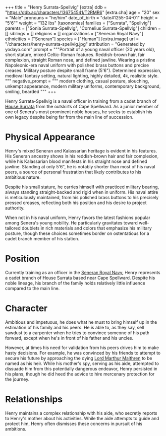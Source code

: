 +++
title = "Henry Surrata-Spellvig"
[extra]
ddb = "https://ddb.ac/characters/136754541/T2RMR6"
[extra.cha]
age = "20"
sex = "Male"
pronouns = "he/him"
date_of_birth = "date#1255-04-01"
height = "5'6\""
weight = "132 lbs"
[taxonomies]
families = ["Surrata", "Spellvig"]
parents = ["Sonia Surrata-Spellvig", "Cornelius Surrata-Spellvig"]
children = []
siblings = []
religions = []
organizations = ["Seneran Royal Navy"]
ethnicities = ["Seneran"]
species = ["Human"]
[extra.image]
url = "/characters/henry-surrata-spellvig.jpg"
attribution = "Generated by yodayo.com"
prompt = """Portrait of a young naval officer (20 years old), short stature, mixed 
Celtic-Roman features. Reddish-brown hair, fair complexion, straight Roman nose, 
and defined jawline. Wearing a pristine Napoleonic-era naval uniform with polished 
brass buttons and precise creases. Military posture despite small frame (5'6"). 
Determined expression, medieval fantasy setting, natural lighting, highly detailed, 
4k, realistic style.
"""
negative_prompt = """
modern clothing, casual posture, slouching, unkempt appearance, modern military 
uniforms, contemporary background, smiling, bearded
"""
+++

Henry Surrata-Spellvig is a naval officer in training from a cadet branch of
[House Surrata](@/families/surrata.md) from the outskirts of Cape Spellward. As
a junior member of one of Senera's most prominent noble houses, he seeks to
establish his own legacy despite being far from the main line of succession.

# Physical Appearance

Henry's mixed Seneran and Kalassarian heritage is evident in his features. His
Seneran ancestry shows in his reddish-brown hair and fair complexion, while his
Kalassarian blood manifests in his straight nose and defined jawline. Standing
at only 5'6", he is notably shorter than most of his naval peers, a source of
personal frustration that likely contributes to his ambitious nature.

Despite his small stature, he carries himself with practiced military bearing,
always standing straight-backed and rigid when in uniform. His naval attire is
meticulously maintained, from his polished brass buttons to his precisely
pressed creases, reflecting both his position and his desire to project
authority.

When not in his naval uniform, Henry favors the latest fashions popular among
Senera's young nobility. He particularly gravitates toward well-tailored
doublets in rich materials and colors that emphasize his military posture,
though these choices sometimes border on ostentatious for a cadet branch member
of his station.

# Position

Currently training as an officer in the
[Seneran Royal Navy](@/organizations/seneran-royal-navy.md), Henry represents a
cadet branch of House Surrata based near Cape Spellward. Despite his noble
lineage, his branch of the family holds relatively little influence compared to
the main line.

# Character

Ambitious and impetuous, he does what he must to bring himself up in the
estimation of his family and his peers. He is able to, as they say, sell sawdust
to a carpenter when he tries to convince someone of his path forward, except
when he's in front of his father and his uncles.

However, at times his need for validation from his peers drives him to make
hasty decisions. For example, he was convinced by his friends to attempt to
secure his future by approaching the dying
[Lord Marthur Malthren](@/characters/marthur-malthren.md) to be named as his
heir. While his mother's spy, serving as his aide, attempted to dissuade him
from this potentially dangerous endeavor, Henry persisted in his plans, though
he did heed the advice to hire mercenary protection for the journey.

# Relationships

Henry maintains a complex relationship with his aide, who secretly reports to
Henry's mother about his activities. While the aide attempts to guide and
protect him, Henry often dismisses these concerns in pursuit of his ambitions.
